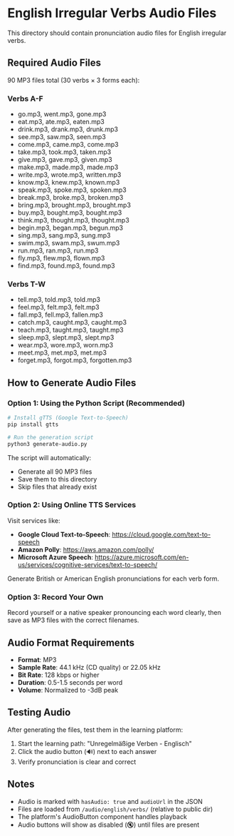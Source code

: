 # English Irregular Verbs Audio Files

This directory should contain pronunciation audio files for English irregular verbs.

## Required Audio Files

90 MP3 files total (30 verbs × 3 forms each):

### Verbs A-F
- go.mp3, went.mp3, gone.mp3
- eat.mp3, ate.mp3, eaten.mp3
- drink.mp3, drank.mp3, drunk.mp3
- see.mp3, saw.mp3, seen.mp3
- come.mp3, came.mp3, come.mp3
- take.mp3, took.mp3, taken.mp3
- give.mp3, gave.mp3, given.mp3
- make.mp3, made.mp3, made.mp3
- write.mp3, wrote.mp3, written.mp3
- know.mp3, knew.mp3, known.mp3
- speak.mp3, spoke.mp3, spoken.mp3
- break.mp3, broke.mp3, broken.mp3
- bring.mp3, brought.mp3, brought.mp3
- buy.mp3, bought.mp3, bought.mp3
- think.mp3, thought.mp3, thought.mp3
- begin.mp3, began.mp3, begun.mp3
- sing.mp3, sang.mp3, sung.mp3
- swim.mp3, swam.mp3, swum.mp3
- run.mp3, ran.mp3, run.mp3
- fly.mp3, flew.mp3, flown.mp3
- find.mp3, found.mp3, found.mp3

### Verbs T-W
- tell.mp3, told.mp3, told.mp3
- feel.mp3, felt.mp3, felt.mp3
- fall.mp3, fell.mp3, fallen.mp3
- catch.mp3, caught.mp3, caught.mp3
- teach.mp3, taught.mp3, taught.mp3
- sleep.mp3, slept.mp3, slept.mp3
- wear.mp3, wore.mp3, worn.mp3
- meet.mp3, met.mp3, met.mp3
- forget.mp3, forgot.mp3, forgotten.mp3

## How to Generate Audio Files

### Option 1: Using the Python Script (Recommended)

```bash
# Install gTTS (Google Text-to-Speech)
pip install gtts

# Run the generation script
python3 generate-audio.py
```

The script will automatically:
- Generate all 90 MP3 files
- Save them to this directory
- Skip files that already exist

### Option 2: Using Online TTS Services

Visit services like:
- **Google Cloud Text-to-Speech**: https://cloud.google.com/text-to-speech
- **Amazon Polly**: https://aws.amazon.com/polly/
- **Microsoft Azure Speech**: https://azure.microsoft.com/en-us/services/cognitive-services/text-to-speech/

Generate British or American English pronunciations for each verb form.

### Option 3: Record Your Own

Record yourself or a native speaker pronouncing each word clearly, then save as MP3 files with the correct filenames.

## Audio Format Requirements

- **Format**: MP3
- **Sample Rate**: 44.1 kHz (CD quality) or 22.05 kHz
- **Bit Rate**: 128 kbps or higher
- **Duration**: 0.5-1.5 seconds per word
- **Volume**: Normalized to -3dB peak

## Testing Audio

After generating the files, test them in the learning platform:
1. Start the learning path: "Unregelmäßige Verben - Englisch"
2. Click the audio button (🔊) next to each answer
3. Verify pronunciation is clear and correct

## Notes

- Audio is marked with `hasAudio: true` and `audioUrl` in the JSON
- Files are loaded from `/audio/english/verbs/` (relative to public dir)
- The platform's AudioButton component handles playback
- Audio buttons will show as disabled (🔇) until files are present
